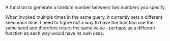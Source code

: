 A function to generate a random number between two numbers you specify

When invoked multiple times in the same query, it currently sets a different seed each time. I need to figure out a way to have the function use the same seed and therefore return the same value--perhaps as a different function as each way would have its own uses.
